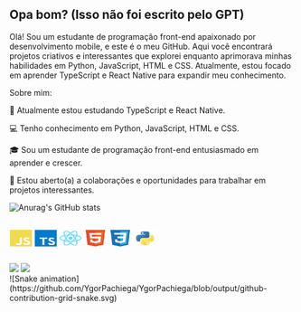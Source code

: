 ## Opa bom? **(Isso não foi escrito pelo GPT)**

Olá! Sou um estudante de programação front-end apaixonado por desenvolvimento mobile, e este é o meu GitHub. Aqui você encontrará projetos criativos e interessantes que explorei enquanto aprimorava minhas habilidades em Python, JavaScript, HTML e CSS. Atualmente, estou focado em aprender TypeScript e React Native para expandir meu conhecimento.

Sobre mim:

<p>🌱 Atualmente estou estudando TypeScript e React Native.</p>
<p>💻 Tenho conhecimento em Python, JavaScript, HTML e CSS.</p>
<p>🎓 Sou um estudante de programação front-end entusiasmado em aprender e crescer.</p>
<p>🤝 Estou aberto(a) a colaborações e oportunidades para trabalhar em projetos interessantes.</p>



![Anurag's GitHub stats](https://github-readme-stats.vercel.app/api?username=ygorpachiega&show_icons=true&theme=dark)

<div style="display: inline_block"><br>
  <img align="center" alt="Ygor-Js" height="30" width="40" src="https://raw.githubusercontent.com/devicons/devicon/master/icons/javascript/javascript-plain.svg">
  <img align="center" alt="Ygor-Ts" height="30" width="40" src="https://raw.githubusercontent.com/devicons/devicon/master/icons/typescript/typescript-plain.svg">
  <img align="center" alt="Ygor-React" height="30" width="40" src="https://raw.githubusercontent.com/devicons/devicon/master/icons/react/react-original.svg">
  <img align="center" alt="Ygor-HTML" height="30" width="40" src="https://raw.githubusercontent.com/devicons/devicon/master/icons/html5/html5-original.svg">
  <img align="center" alt="Ygor-CSS" height="30" width="40" src="https://raw.githubusercontent.com/devicons/devicon/master/icons/css3/css3-original.svg">
  <img align="center" alt="Ygor-Python" height="30" width="40" src="https://raw.githubusercontent.com/devicons/devicon/master/icons/python/python-original.svg">
</div>

##

<div> 
  <a href="https://instagram.com/ygor.pachiega" target="_blank"><img src="https://img.shields.io/badge/-Instagram-%23E4405F?style=for-the-badge&logo=instagram&logoColor=white" target="_blank"></a>
  <a href="https://www.linkedin.com/in/ygor-pachiega-75a378200/" target="_blank"><img src="https://img.shields.io/badge/-LinkedIn-%230077B5?style=for-the-badge&logo=linkedin&logoColor=white" target="_blank"></a> 
  
</div>
![Snake animation](https://github.com/YgorPachiega/YgorPachiega/blob/output/github-contribution-grid-snake.svg)
